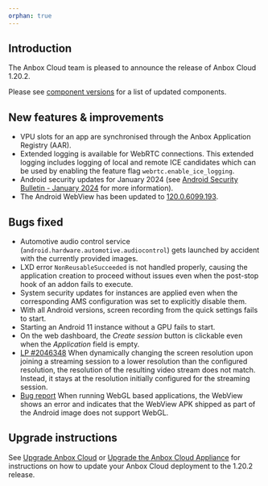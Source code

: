```yaml
---
orphan: true
---
```

## Introduction
The Anbox Cloud team is pleased to announce the release of Anbox Cloud 1.20.2.

Please see [component versions](https://anbox-cloud.io/docs/ref/component-versions) for a list of updated components.

## New features & improvements
* VPU slots for an app are synchronised through the Anbox Application Registry (AAR).<!--AC-2143-->
* Extended logging is available for WebRTC connections. This extended logging includes logging of local and remote ICE candidates which can be used by enabling the feature flag `webrtc.enable_ice_logging`.<!--AC-2184-->
* Android security updates for January 2024 (see [Android Security Bulletin - January 2024](https://source.android.com/docs/security/bulletin/2024-01-01) for more information).<!--AC-2203-->
* The Android WebView has been updated to [120.0.6099.193](https://chromereleases.googleblog.com/2024/01/chrome-for-android-update.html).

## Bugs fixed
* Automotive audio control service (`android.hardware.automotive.audiocontrol`) gets launched by accident with the currently provided images.<!--AC-2199-->
* LXD error `NonReusableSucceeded` is not handled properly, causing the application creation to proceed without issues even when the post-stop hook of an addon fails to execute. <!--AC-2212-->
* System security updates for instances are applied even when the corresponding AMS configuration was set to explicitly disable them. <!--AC-2122-->
* With all Android versions, screen recording from the quick settings fails to start.<!--AC-2180-->
* Starting an Android 11 instance without a GPU fails to start. <!--AC-2181-->
* On the web dashboard, the *Create session* button is clickable even when the *Application* field is empty.<!--AC-2179-->
* [LP #2046348](https://bugs.launchpad.net/anbox-cloud/+bug/2046348) When dynamically changing the screen resolution upon joining a streaming session to a lower resolution than the configured resolution, the resolution of the resulting video stream does not match. Instead, it stays at the resolution initially configured for the streaming session.<!--AC-2188-->
* [Bug report](https://discourse.ubuntu.com/t/enable-webgl-in-anbox-cloud/41170/4) When running WebGL based applications, the WebView shows an error and indicates that the WebView APK shipped as part of the Android image does not support WebGL.<!--AC-2214-->

## Upgrade instructions
See [Upgrade Anbox Cloud](https://anbox-cloud.io/docs/howto/update/upgrade-anbox) or [Upgrade the Anbox Cloud Appliance](https://anbox-cloud.io/docs/howto/update/upgrade-appliance) for instructions on how to update your Anbox Cloud deployment to the 1.20.2 release.
